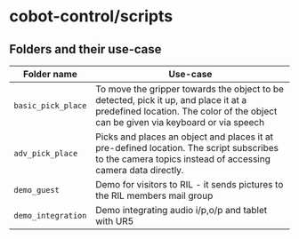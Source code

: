 # cobot-control/scripts

## Folders and their use-case

| Folder name | Use-case |
| --- | --- |
| `basic_pick_place` | To move the gripper towards the object to be detected, pick it up, and place it at a predefined location. The color of the object can be given via keyboard or via speech |
| `adv_pick_place` | Picks and places an object and places it at pre-defined location. The script subscribes to the camera topics instead of accessing camera data directly. |
| `demo_guest` | Demo for visitors to RIL - it sends pictures to the RIL members mail group|
| `demo_integration` | Demo integrating audio i/p,o/p and tablet with UR5|